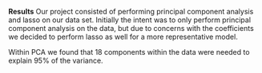 **Results**
  Our project consisted of performing principal component analysis and lasso on our data set. Initially the intent was to only perform principal component analysis on the data, but due to concerns with the coefficients we decided to perform lasso as well for a more representative model. 

  Within PCA we found that 18 components within the data were needed to explain 95% of the variance. 
